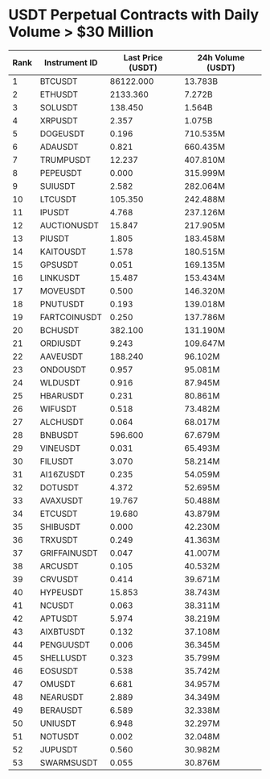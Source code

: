 # USDT Perpetual Contracts with Daily Volume > $30 Million

| Rank | Instrument ID | Last Price (USDT) | 24h Volume (USDT) |
|------|---------------|-------------------|-------------------|
| 1 | BTCUSDT | 86122.000 | 13.783B |
| 2 | ETHUSDT | 2133.360 | 7.272B |
| 3 | SOLUSDT | 138.450 | 1.564B |
| 4 | XRPUSDT | 2.357 | 1.075B |
| 5 | DOGEUSDT | 0.196 | 710.535M |
| 6 | ADAUSDT | 0.821 | 660.435M |
| 7 | TRUMPUSDT | 12.237 | 407.810M |
| 8 | PEPEUSDT | 0.000 | 315.999M |
| 9 | SUIUSDT | 2.582 | 282.064M |
| 10 | LTCUSDT | 105.350 | 242.488M |
| 11 | IPUSDT | 4.768 | 237.126M |
| 12 | AUCTIONUSDT | 15.847 | 217.905M |
| 13 | PIUSDT | 1.805 | 183.458M |
| 14 | KAITOUSDT | 1.578 | 180.515M |
| 15 | GPSUSDT | 0.051 | 169.135M |
| 16 | LINKUSDT | 15.487 | 153.434M |
| 17 | MOVEUSDT | 0.500 | 146.320M |
| 18 | PNUTUSDT | 0.193 | 139.018M |
| 19 | FARTCOINUSDT | 0.250 | 137.786M |
| 20 | BCHUSDT | 382.100 | 131.190M |
| 21 | ORDIUSDT | 9.243 | 109.647M |
| 22 | AAVEUSDT | 188.240 | 96.102M |
| 23 | ONDOUSDT | 0.957 | 95.081M |
| 24 | WLDUSDT | 0.916 | 87.945M |
| 25 | HBARUSDT | 0.231 | 80.861M |
| 26 | WIFUSDT | 0.518 | 73.482M |
| 27 | ALCHUSDT | 0.064 | 68.017M |
| 28 | BNBUSDT | 596.600 | 67.679M |
| 29 | VINEUSDT | 0.031 | 65.493M |
| 30 | FILUSDT | 3.070 | 58.214M |
| 31 | AI16ZUSDT | 0.235 | 54.059M |
| 32 | DOTUSDT | 4.372 | 52.695M |
| 33 | AVAXUSDT | 19.767 | 50.488M |
| 34 | ETCUSDT | 19.680 | 43.879M |
| 35 | SHIBUSDT | 0.000 | 42.230M |
| 36 | TRXUSDT | 0.249 | 41.363M |
| 37 | GRIFFAINUSDT | 0.047 | 41.007M |
| 38 | ARCUSDT | 0.105 | 40.532M |
| 39 | CRVUSDT | 0.414 | 39.671M |
| 40 | HYPEUSDT | 15.853 | 38.743M |
| 41 | NCUSDT | 0.063 | 38.311M |
| 42 | APTUSDT | 5.974 | 38.219M |
| 43 | AIXBTUSDT | 0.132 | 37.108M |
| 44 | PENGUUSDT | 0.006 | 36.345M |
| 45 | SHELLUSDT | 0.323 | 35.799M |
| 46 | EOSUSDT | 0.538 | 35.742M |
| 47 | OMUSDT | 6.681 | 34.957M |
| 48 | NEARUSDT | 2.889 | 34.349M |
| 49 | BERAUSDT | 6.589 | 32.338M |
| 50 | UNIUSDT | 6.948 | 32.297M |
| 51 | NOTUSDT | 0.002 | 32.048M |
| 52 | JUPUSDT | 0.560 | 30.982M |
| 53 | SWARMSUSDT | 0.055 | 30.876M |
